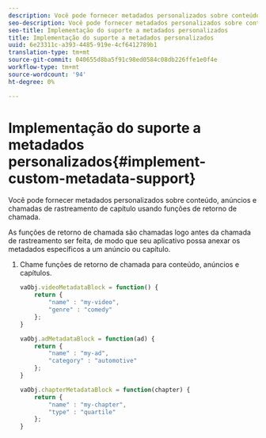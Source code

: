 ```yaml
---
description: Você pode fornecer metadados personalizados sobre conteúdo, anúncios e chamadas de rastreamento de capítulo usando funções de retorno de chamada.
seo-description: Você pode fornecer metadados personalizados sobre conteúdo, anúncios e chamadas de rastreamento de capítulo usando funções de retorno de chamada.
seo-title: Implementação do suporte a metadados personalizados
title: Implementação do suporte a metadados personalizados
uuid: 6e23311c-a393-4485-919e-4cf6412789b1
translation-type: tm+mt
source-git-commit: 040655d8ba5f91c98ed0584c08db226ffe1e0f4e
workflow-type: tm+mt
source-wordcount: '94'
ht-degree: 0%

---
```



# Implementação do suporte a metadados personalizados{#implement-custom-metadata-support}

Você pode fornecer metadados personalizados sobre conteúdo, anúncios e chamadas de rastreamento de capítulo usando funções de retorno de chamada.

As funções de retorno de chamada são chamadas logo antes da chamada de rastreamento ser feita, de modo que seu aplicativo possa anexar os metadados específicos a um anúncio ou capítulo.

1. Chame funções de retorno de chamada para conteúdo, anúncios e capítulos.

   ```js
   vaObj.videoMetadataBlock = function() { 
       return { 
           "name" : "my-video", 
           "genre" : "comedy" 
       }; 
   } 
   
   vaObj.adMetadataBlock = function(ad) { 
       return { 
           "name" : "my-ad", 
           "category" : "automotive" 
       }; 
   } 
   
   vaObj.chapterMetadataBlock = function(chapter) { 
       return { 
           "name" : "my-chapter", 
           "type" : "quartile" 
       }; 
   }
   ```

